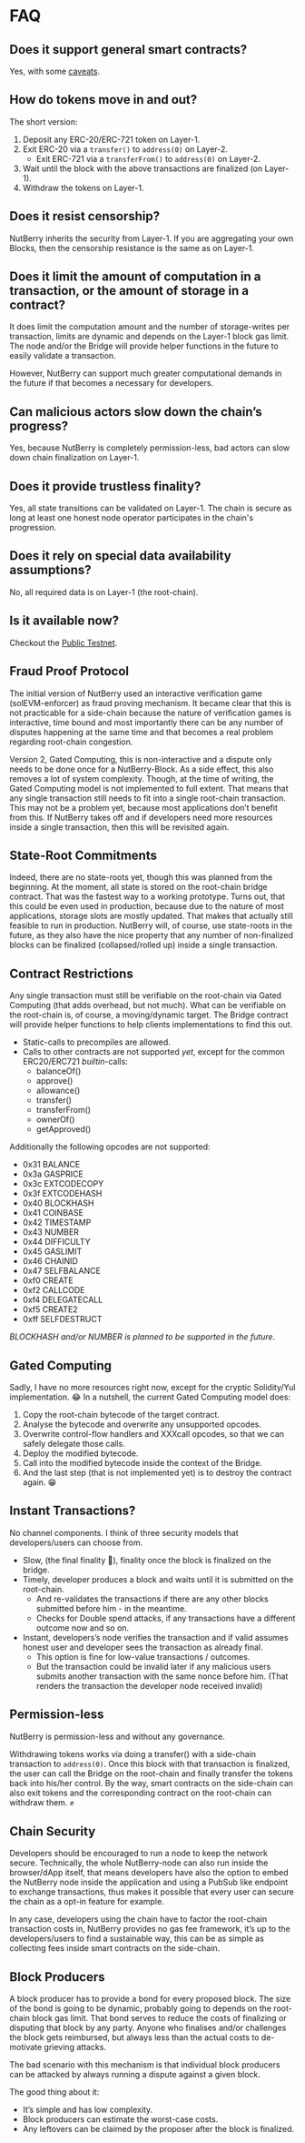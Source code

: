 # FAQ

## Does it support general smart contracts?

Yes, with some [caveats](#contract-restrictions).

## How do tokens move in and out?

The short version:

1. Deposit any ERC-20/ERC-721 token on Layer-1.
2. Exit ERC-20 via a `transfer()` to `address(0)` on Layer-2.
   * Exit ERC-721 via a `transferFrom()` to `address(0)` on Layer-2.
3. Wait until the block with the above transactions are finalized (on Layer-1).
4. Withdraw the tokens on Layer-1.

## Does it resist censorship?

NutBerry inherits the security from Layer-1.
If you are aggregating your own Blocks, then the censorship resistance is the same as on Layer-1.

## Does it limit the amount of computation in a transaction, or the amount of storage in a contract?

It does limit the computation amount and the number of storage-writes per transaction, limits are dynamic and depends on the Layer-1 block gas limit.
The node and/or the Bridge will provide helper functions in the future to easily validate a transaction.

However, NutBerry can support much greater computational demands in the future if that becomes a necessary for developers.

## Can malicious actors slow down the chain’s progress?

Yes, because NutBerry is completely permission-less, bad actors can slow down chain finalization on Layer-1.

## Does it provide trustless finality?

Yes, all state transitions can be validated on Layer-1.
The chain is secure as long at least one honest node operator participates in the chain's progression.

## Does it rely on special data availability assumptions?

No, all required data is on Layer-1 (the root-chain).

##  Is it available now?

Checkout the [Public Testnet](PublicTestnet.md).

## Fraud Proof Protocol

The initial version of NutBerry used an interactive verification game (solEVM-enforcer) as fraud proving mechanism.
It became clear that this is not practicable for a side-chain because the nature of verification games is interactive, time bound and most importantly there can be any number of disputes happening at the same time and that becomes a real problem regarding root-chain congestion.

Version 2, Gated Computing, this is non-interactive and a dispute only needs to be done once for a NutBerry-Block.
As a side effect, this also removes a lot of system complexity.
Though, at the time of writing, the Gated Computing model is not implemented to full extent.
That means that any single transaction still needs to fit into a single root-chain transaction.
This may not be a problem yet, because most applications don’t benefit from this.
If NutBerry takes off and if developers need more resources inside a single transaction, then this will be revisited again.

## State-Root Commitments

Indeed, there are no state-roots yet, though this was planned from the beginning.
At the moment, all state is stored on the root-chain bridge contract. That was the fastest way to a working prototype.
Turns out, that this could be even used in production, because due to the nature of most applications, storage slots are mostly updated.
That makes that actually still feasible to run in production.
NutBerry will, of course, use state-roots in the future, as they also have the nice property that any number of non-finalized blocks can be finalized (collapsed/rolled up) inside a single transaction.

## Contract Restrictions

Any single transaction must still be verifiable on the root-chain via Gated Computing (that adds overhead, but not much).
What can be verifiable on the root-chain is, of course, a moving/dynamic target.
The Bridge contract will provide helper functions to help clients implementations to find this out.

* Static-calls to precompiles are allowed.
* Calls to other contracts are not supported *yet*, except for the common ERC20/ERC721 *builtin*-calls:
  * balanceOf()
  * approve()
  * allowance()
  * transfer()
  * transferFrom()
  * ownerOf()
  * getApproved()

Additionally the following opcodes are not supported:

* 0x31 BALANCE
* 0x3a GASPRICE
* 0x3c EXTCODECOPY
* 0x3f EXTCODEHASH
* 0x40 BLOCKHASH
* 0x41 COINBASE
* 0x42 TIMESTAMP
* 0x43 NUMBER
* 0x44 DIFFICULTY
* 0x45 GASLIMIT
* 0x46 CHAINID
* 0x47 SELFBALANCE
* 0xf0 CREATE
* 0xf2 CALLCODE
* 0xf4 DELEGATECALL
* 0xf5 CREATE2
* 0xff SELFDESTRUCT

*BLOCKHASH and/or NUMBER is planned to be supported in the future.*

## Gated Computing

Sadly, I have no more resources right now, except for the cryptic Solidity/Yul implementation. 😂
In a nutshell, the current Gated Computing model does:

1. Copy the root-chain bytecode of the target contract.
2. Analyse the bytecode and overwrite any unsupported opcodes.
3. Overwrite control-flow handlers and XXXcall opcodes, so that we can safely delegate those calls.
4. Deploy the modified bytecode.
5. Call into the modified bytecode inside the context of the Bridge.
6. And the last step (that is not implemented yet) is to destroy the contract again. 😁

## Instant Transactions?

No channel components. I think of three security models that developers/users can choose from.

* Slow, (the final finality 🤣), finality once the block is finalized on the bridge.
* Timely, developer produces a block and waits until it is submitted on the root-chain.
  * And re-validates the transactions if there are any other blocks submitted before him - in the meantime.
  * Checks for Double spend attacks, if any transactions have a different outcome now and so on.
* Instant, developers’s node verifies the transaction and if valid assumes honest user and developer sees the transaction as already final.
  * This option is fine for low-value transactions / outcomes.
  * But the transaction could be invalid later if any malicious users submits another transaction with the same nonce before him. (That renders the transaction the developer node received invalid)

## Permission-less

NutBerry is permission-less and without any governance.

Withdrawing tokens works via doing a transfer() with a side-chain transaction to `address(0)`.
Once this block with that transaction is finalized, the user can call the Bridge on the root-chain and finally transfer the tokens back into his/her control.
By the way, smart contracts on the side-chain can also exit tokens and the corresponding contract on the root-chain can withdraw them. ✊

## Chain Security

Developers should be encouraged to run a node to keep the network secure.
Technically, the whole NutBerry-node can also run inside the browser/dApp itself,
that means developers have also the option to embed the NutBerry node inside the application and using a PubSub like endpoint to exchange transactions,
thus makes it possible that every user can secure the chain as a opt-in feature for example.

In any case, developers using the chain have to factor the root-chain transaction costs in,
NutBerry provides no gas fee framework, it’s up to the developers/users to find a sustainable way,
this can be as simple as collecting fees inside smart contracts on the side-chain.

## Block Producers

A block producer has to provide a bond for every proposed block.
The size of the bond is going to be dynamic, probably going to depends on the root-chain block gas limit.
That bond serves to reduce the costs of finalizing or disputing that block by any party.
Anyone who finalises and/or challenges the block gets reimbursed, but always less than the actual costs to de-motivate grieving attacks.

The bad scenario with this mechanism is that individual block producers can be attacked by always running a dispute against a given block.

The good thing about it:

* It’s simple and has low complexity.
* Block producers can estimate the worst-case costs.
* Any leftovers can be claimed by the proposer after the block is finalized.
